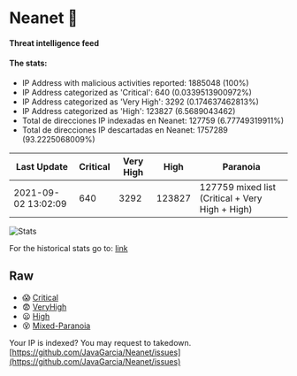 # Neanet :hocho:
#### Threat intelligence feed
#### The stats:

- IP Address with malicious activities reported: 1885048 (100%)
- IP Address categorized as 'Critical':  640 (0.0339513900972%)
- IP Address categorized as 'Very High':  3292 (0.174637462813%)
- IP Address categorized as 'High':  123827 (6.5689043462)
- Total de direcciones IP indexadas en Neanet:  127759 (6.77749319911%)
- Total de direcciones IP descartadas en Neanet:  1757289 (93.2225068009%)

| Last Update | Critical | Very High | High | Paranoia |
| --- | --- | --- | --- | --- |
| 2021-09-02 13:02:09 | 640 | 3292 | 123827 | 127759 mixed list (Critical + Very High + High)|

![Stats](https://docs.google.com/spreadsheets/d/e/2PACX-1vSnaNMIXVabIpDJjufMlzH7poXnshF3mgd8Is1g9ytUEzVsP5my4Trn8f-xkoLLQ38xpL3HtmUexLo6/pubchart?oid=501124687&format=image)

For the historical stats go to: [link](/stats.csv)
## Raw
- :scream: [Critical](https://raw.githubusercontent.com/JavaGarcia/Neanet/master/blacklists/neanet_critical.txt)
- :fearful: [VeryHigh](https://raw.githubusercontent.com/JavaGarcia/Neanet/master/blacklists/neanet_veryHigh.txtt)
- :frowning: [High](https://raw.githubusercontent.com/JavaGarcia/Neanet/master/blacklists/neanet_high.txt)
- :dizzy_face: [Mixed-Paranoia](https://raw.githubusercontent.com/JavaGarcia/Neanet/master/blacklists/neanet_all.txt)


Your IP is indexed? You may request to takedown. [https://github.com/JavaGarcia/Neanet/issues](https://github.com/JavaGarcia/Neanet/issues)





































































































































































































































































































































































































































































































































































































































































































































































































































































































































































































































































































































































































































































































































































































































































































































































































































































































































































































































































































































































































































































































































































































































































































































































































































































































































































































































































































































































































































































































































































































































































































































































































































































































































































































































































































































































































































































































































































































































































































































































































































































































































































































































































































































































































































































































































































































































































































































































































































































































































































































































































































































































































































































































































































































































































































































































































































































































































































































































































































































































































































































































































































































































































































































































































































































































































































































































































































































































































































































































































































































































































































































































































































































































































































































































































































































































































































































































































































































































































































































































































































































































































































































































































































































































































































































































































































































































































